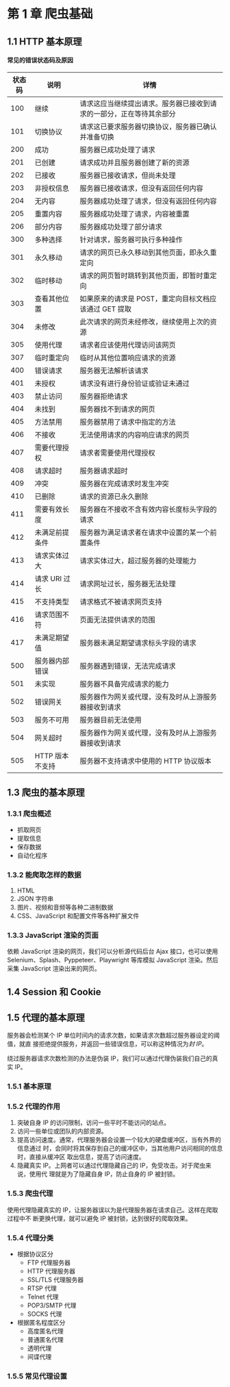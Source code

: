 # 第 1 章 爬虫基础

## 1.1 HTTP 基本原理

#### 常见的错误状态码及原因

| 状态码 | 说明            | 详情                                                                 |
| ------ | --------------- | -------------------------------------------------------------------- |
| 100    | 继续            | 请求这应当继续提出请求。服务器已接收到请求的一部分，正在等待其余部分 |
| 101    | 切换协议        | 请求这已要求服务器切换协议，服务器已确认并准备切换                   |
| 200    | 成功            | 服务器已成功处理了请求                                               |
| 201    | 已创建          | 请求成功并且服务器创建了新的资源                                     |
| 202    | 已接收          | 服务器已接收请求，但尚未处理                                         |
| 203    | 非授权信息      | 服务器已接收请求，但没有返回任何内容                                 |
| 204    | 无内容          | 服务器成功处理了请求，但没有返回任何内容                             |
| 205    | 重置内容        | 服务器成功处理了请求，内容被重置                                     |
| 206    | 部分内容        | 服务器成功处理了部分请求                                             |
| 300    | 多种选择        | 针对请求，服务器可执行多种操作                                       |
| 301    | 永久移动        | 请求的网页已永久移动到其他页面，即永久重定向                         |
| 302    | 临时移动        | 请求的网页暂时跳转到其他页面，即暂时重定向                           |
| 303    | 查看其他位置    | 如果原来的请求是 POST，重定向目标文档应该通过 GET 提取               |
| 304    | 未修改          | 此次请求的网页未经修改，继续使用上次的资源                           |
| 305    | 使用代理        | 请求者应该使用代理访问该网页                                         |
| 307    | 临时重定向      | 临时从其他位置响应请求的资源                                         |
| 400    | 错误请求        | 服务器无法解析该请求                                                 |
| 401    | 未授权          | 请求没有进行身份验证或验证未通过                                     |
| 403    | 禁止访问        | 服务器拒绝请求                                                       |
| 404    | 未找到          | 服务器找不到请求的网页                                               |
| 405    | 方法禁用        | 服务器禁用了请求中指定的方法                                         |
| 406    | 不接收          | 无法使用请求的内容响应请求的网页                                     |
| 407    | 需要代理授权    | 请求者需要使用代理授权                                               |
| 408    | 请求超时        | 服务器请求超时                                                       |
| 409    | 冲突            | 服务器在完成请求时发生冲突                                           |
| 410    | 已删除          | 请求的资源已永久删除                                                 |
| 411    | 需要有效长度    | 服务器在不接收不含有效内容长度标头字段的请求                         |
| 412    | 未满足前提条件  | 服务器为满足请求者在请求中设置的某一个前置条件                       |
| 413    | 请求实体过大    | 请求实体过大，超过服务器的处理能力                                   |
| 414    | 请求 URI 过长   | 请求网址过长，服务器无法处理                                         |
| 415    | 不支持类型      | 请求格式不被请求网页支持                                             |
| 416    | 请求范围不符    | 页面无法提供请求的范围                                               |
| 417    | 未满足期望值    | 服务器未满足期望请求标头字段的请求                                   |
| 500    | 服务器内部错误  | 服务器遇到错误，无法完成请求                                         |
| 501    | 未实现          | 服务器不具备完成请求的能力                                           |
| 502    | 错误网关        | 服务器作为网关或代理，没有及时从上游服务器接收到请求                 |
| 503    | 服务不可用      | 服务器目前无法使用                                                   |
| 504    | 网关超时        | 服务器作为网关或代理，没有及时从上游服务器接收到请求                 |
| 505    | HTTP 版本不支持 | 服务器不支持请求中使用的 HTTP 协议版本                               |

## 1.3 爬虫的基本原理

### 1.3.1 爬虫概述

- 抓取网页
- 提取信息
- 保存数据
- 自动化程序

### 1.3.2 能爬取怎样的数据

1. HTML
2. JSON 字符串
3. 图片、视频和音频等各种二进制数据
4. CSS、JavaScript 和配置文件等各种扩展文件

### 1.3.3 JavaScript 渲染的页面

依赖 JavaScript 渲染的网页，我们可以分析源代码后台 Ajax 接口，也可以使用
Selenium、Splash、Pyppeteer、Playwright 等库模拟 JavaScript 渲染。然后采集
JavaScript 渲染出来的网页。

## 1.4 Session 和 Cookie

## 1.5 代理的基本原理

服务器会检测某个 IP 单位时间内的请求次数，如果请求次数超过服务器设定的阈值，就直
接拒绝提供服务，并返回一些错误信息，可以称这种情况为*封 IP*。

绕过服务器请求次数检测的办法是伪装 IP，我们可以通过代理伪装我们自己的真实 IP。

### 1.5.1 基本原理

### 1.5.2 代理的作用

1. 突破自身 IP 的访问限制，访问一些平时不能访问的站点。
2. 访问一些单位或团队的内部资源。
3. 提高访问速度。通常，代理服务器会设置一个较大的硬盘缓冲区，当有外界的信息通过
   时，会同时将其保存到自己的缓冲区中，当其他用户访问相同的信息时，直接从缓冲区
   取出信息，提高了访问速度。
4. 隐藏真实 IP。上网者可以通过代理隐藏自己的 IP，免受攻击。对于爬虫来说，使用代
   理就是为了隐藏自身 IP，防止自身的 IP 被封锁。

### 1.5.3 爬虫代理

使用代理隐藏真实的 IP，让服务器误以为是代理服务器在请求自己。这样在爬取过程中不
断更换代理，就可以避免 IP 被封锁，达到很好的爬取效果。

### 1.5.4 代理分类

- 根据协议区分
  - FTP 代理服务器
  - HTTP 代理服务器
  - SSL/TLS 代理服务器
  - RTSP 代理
  - Telnet 代理
  - POP3/SMTP 代理
  - SOCKS 代理
- 根据匿名程度区分
  - 高度匿名代理
  - 普通匿名代理
  - 透明代理
  - 间谍代理

### 1.5.5 常见代理设置
